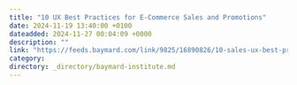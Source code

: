 ```yaml
---
title: "10 UX Best Practices for E-Commerce Sales and Promotions"
date: 2024-11-19 13:40:00 +0100
dateadded: 2024-11-27 00:04:09 +0000
description: ""
link: "https://feeds.baymard.com/link/9825/16890826/10-sales-ux-best-practices"
category:
directory: _directory/baymard-institute.md
---
```

